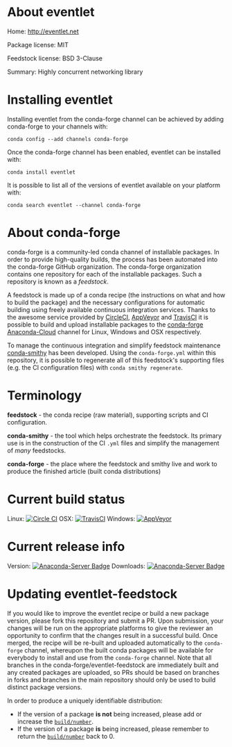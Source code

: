 About eventlet
==============

Home: http://eventlet.net

Package license: MIT

Feedstock license: BSD 3-Clause

Summary: Highly concurrent networking library



Installing eventlet
===================

Installing eventlet from the conda-forge channel can be achieved by adding conda-forge to your channels with:

```
conda config --add channels conda-forge
```

Once the conda-forge channel has been enabled, eventlet can be installed with:

```
conda install eventlet
```

It is possible to list all of the versions of eventlet available on your platform with:

```
conda search eventlet --channel conda-forge
```


About conda-forge
=================

conda-forge is a community-led conda channel of installable packages.
In order to provide high-quality builds, the process has been automated into the
conda-forge GitHub organization. The conda-forge organization contains one repository
for each of the installable packages. Such a repository is known as a *feedstock*.

A feedstock is made up of a conda recipe (the instructions on what and how to build
the package) and the necessary configurations for automatic building using freely
available continuous integration services. Thanks to the awesome service provided by
[CircleCI](https://circleci.com/), [AppVeyor](http://www.appveyor.com/)
and [TravisCI](https://travis-ci.org/) it is possible to build and upload installable
packages to the [conda-forge](https://anaconda.org/conda-forge)
[Anaconda-Cloud](http://docs.anaconda.org/) channel for Linux, Windows and OSX respectively.

To manage the continuous integration and simplify feedstock maintenance
[conda-smithy](http://github.com/conda-forge/conda-smithy) has been developed.
Using the ``conda-forge.yml`` within this repository, it is possible to regenerate all of
this feedstock's supporting files (e.g. the CI configuration files) with ``conda smithy regenerate``.


Terminology
===========

**feedstock** - the conda recipe (raw material), supporting scripts and CI configuration.

**conda-smithy** - the tool which helps orchestrate the feedstock.
                   Its primary use is in the construction of the CI ``.yml`` files
                   and simplify the management of *many* feedstocks.

**conda-forge** - the place where the feedstock and smithy live and work to
                  produce the finished article (built conda distributions)

Current build status
====================

Linux: [![Circle CI](https://circleci.com/gh/conda-forge/eventlet-feedstock.svg?style=shield)](https://circleci.com/gh/conda-forge/eventlet-feedstock)
OSX: [![TravisCI](https://travis-ci.org/conda-forge/eventlet-feedstock.svg?branch=master)](https://travis-ci.org/conda-forge/eventlet-feedstock)
Windows: [![AppVeyor](https://ci.appveyor.com/api/projects/status/github/conda-forge/eventlet-feedstock?svg=True)](https://ci.appveyor.com/project/conda-forge/eventlet-feedstock/branch/master)

Current release info
====================
Version: [![Anaconda-Server Badge](https://anaconda.org/conda-forge/eventlet/badges/version.svg)](https://anaconda.org/conda-forge/eventlet)
Downloads: [![Anaconda-Server Badge](https://anaconda.org/conda-forge/eventlet/badges/downloads.svg)](https://anaconda.org/conda-forge/eventlet)


Updating eventlet-feedstock
===========================

If you would like to improve the eventlet recipe or build a new
package version, please fork this repository and submit a PR. Upon submission,
your changes will be run on the appropriate platforms to give the reviewer an
opportunity to confirm that the changes result in a successful build. Once
merged, the recipe will be re-built and uploaded automatically to the
`conda-forge` channel, whereupon the built conda packages will be available for
everybody to install and use from the `conda-forge` channel.
Note that all branches in the conda-forge/eventlet-feedstock are
immediately built and any created packages are uploaded, so PRs should be based
on branches in forks and branches in the main repository should only be used to
build distinct package versions.

In order to produce a uniquely identifiable distribution:
 * If the version of a package **is not** being increased, please add or increase
   the [``build/number``](http://conda.pydata.org/docs/building/meta-yaml.html#build-number-and-string).
 * If the version of a package **is** being increased, please remember to return
   the [``build/number``](http://conda.pydata.org/docs/building/meta-yaml.html#build-number-and-string)
   back to 0.
